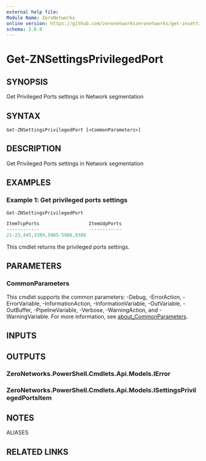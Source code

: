 ```yaml
---
external help file:
Module Name: ZeroNetworks
online version: https://github.com/zeronetworkszeronetworks/get-znsettingsprivilegedport
schema: 2.0.0
---
```


# Get-ZNSettingsPrivilegedPort

## SYNOPSIS
Get Privileged Ports settings in Network segmentation

## SYNTAX

```
Get-ZNSettingsPrivilegedPort [<CommonParameters>]
```

## DESCRIPTION
Get Privileged Ports settings in Network segmentation

## EXAMPLES

### Example 1: Get privileged ports settings
```powershell
Get-ZNSettingsPrivilegedPort

ItemTcpPorts                  ItemUdpPorts
------------                  ------------
21-23,445,3389,5985-5986,9389 
```

This cmdlet returns the privileged ports settings.

## PARAMETERS

### CommonParameters
This cmdlet supports the common parameters: -Debug, -ErrorAction, -ErrorVariable, -InformationAction, -InformationVariable, -OutVariable, -OutBuffer, -PipelineVariable, -Verbose, -WarningAction, and -WarningVariable. For more information, see [about_CommonParameters](http://go.microsoft.com/fwlink/?LinkID=113216).

## INPUTS

## OUTPUTS

### ZeroNetworks.PowerShell.Cmdlets.Api.Models.IError

### ZeroNetworks.PowerShell.Cmdlets.Api.Models.ISettingsPrivilegedPortsItem

## NOTES

ALIASES

## RELATED LINKS

